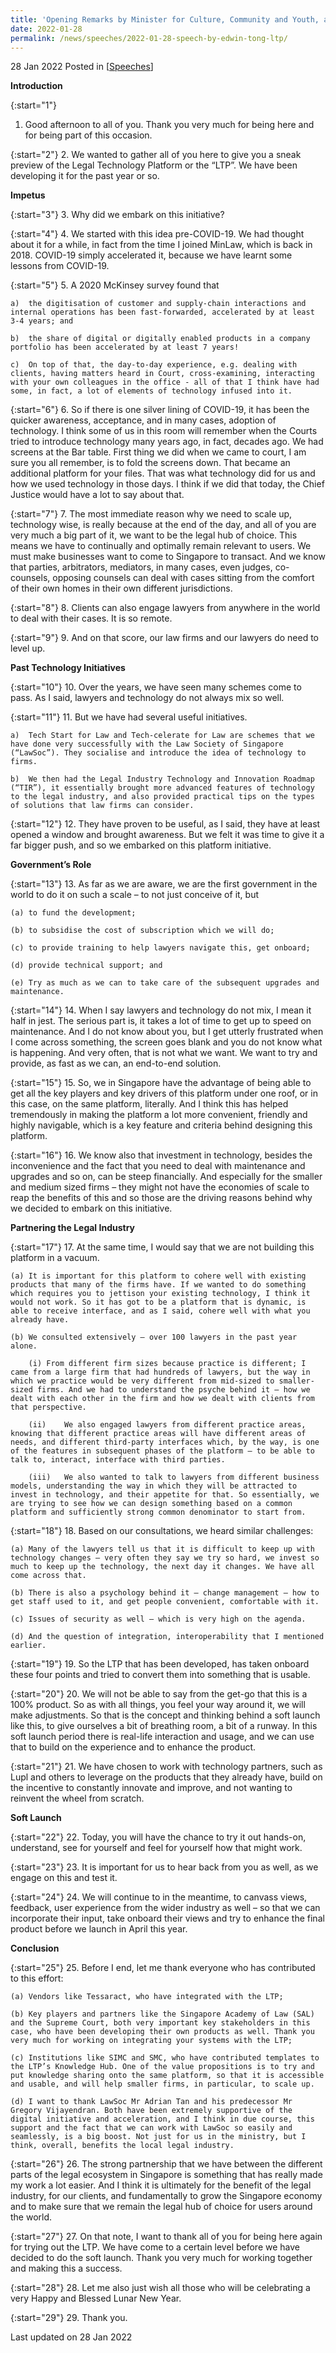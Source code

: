 ```yaml
---
title: 'Opening Remarks by Minister for Culture, Community and Youth, and Second Minister of Law, Edwin Tong SC, at Soft Launch of the Legal Technology Platform'
date: 2022-01-28
permalink: /news/speeches/2022-01-28-speech-by-edwin-tong-ltp/
---
```


28 Jan 2022 Posted in [[Speeches](/news/speeches)]

**Introduction**

{:start="1"}
1.	Good afternoon to all of you. Thank you very much for being here and for being part of this occasion. 

{:start="2"}
2.	We wanted to gather all of you here to give you a sneak preview of the Legal Technology Platform or the “LTP”. We have been developing it for the past year or so.

**Impetus**

{:start="3"}
3.	Why did we embark on this initiative?

{:start="4"}
4.	We started with this idea pre-COVID-19. We had thought about it for a while, in fact from the time I joined MinLaw, which is back in 2018. COVID-19 simply accelerated it, because we have learnt some lessons from COVID-19. 

{:start="5"}
5.	A 2020 McKinsey survey found that 

    a)	the digitisation of customer and supply-chain interactions and internal operations has been fast-forwarded, accelerated by at least 3-4 years; and

    b)	the share of digital or digitally enabled products in a company portfolio has been accelerated by at least 7 years! 

    c)	On top of that, the day-to-day experience, e.g. dealing with clients, having matters heard in Court, cross-examining, interacting with your own colleagues in the office - all of that I think have had some, in fact, a lot of elements of technology infused into it.

{:start="6"}
6.	So if there is one silver lining of COVID-19, it has been the quicker awareness, acceptance, and in many cases, adoption of technology. I think some of us in this room will remember when the Courts tried to introduce technology many years ago, in fact, decades ago. We had screens at the Bar table. First thing we did when we came to court, I am sure you all remember, is to fold the screens down. That became an additional platform for your files. That was what technology did for us and how we used technology in those days. I think if we did that today, the Chief Justice would have a lot to say about that. 

{:start="7"}
7.	The most immediate reason why we need to scale up, technology wise, is really because at the end of the day, and all of you are very much a big part of it, we want to be the legal hub of choice. This means we have to continually and optimally remain relevant to users. We must make businesses want to come to Singapore to transact. And we know that parties, arbitrators, mediators, in many cases, even judges, co-counsels, opposing counsels can deal with cases sitting from the comfort of their own homes in their own different jurisdictions.

{:start="8"}
8.	Clients can also engage lawyers from anywhere in the world to deal with their cases. It is so remote.

{:start="9"}
9.	And on that score, our law firms and our lawyers do need to level up.

**Past Technology Initiatives**

{:start="10"}
10.	Over the years, we have seen many schemes come to pass. As I said, lawyers and technology do not always mix so well. 

{:start="11"}
11.	But we have had several useful initiatives.

    a)	Tech Start for Law and Tech-celerate for Law are schemes that we have done very successfully with the Law Society of Singapore (“LawSoc”). They socialise and introduce the idea of technology to firms.

    b)	We then had the Legal Industry Technology and Innovation Roadmap (“TIR”), it essentially brought more advanced features of technology to the legal industry, and also provided practical tips on the types of solutions that law firms can consider.

{:start="12"}
12.	They have proven to be useful, as I said, they have at least opened a window and brought awareness. But we felt it was time to give it a far bigger push, and so we embarked on this platform initiative.

**Government’s Role**

{:start="13"}
13.	As far as we are aware, we are the first government in the world to do it on such a scale – to not just conceive of it, but

    (a)	to fund the development;

    (b)	to subsidise the cost of subscription which we will do;

    (c)	to provide training to help lawyers navigate this, get onboard;

    (d)	provide technical support; and

    (e)	Try as much as we can to take care of the subsequent upgrades and maintenance.

{:start="14"}
14.	When I say lawyers and technology do not mix, I mean it half in jest. The serious part is, it takes a lot of time to get up to speed on maintenance. And I do not know about you, but I get utterly frustrated when I come across something, the screen goes blank and you do not know what is happening. And very often, that is not what we want. We want to try and provide, as fast as we can, an end-to-end solution. 

{:start="15"}
15.	So, we in Singapore have the advantage of being able to get all the key players and key drivers of this platform under one roof, or in this case, on the same platform, literally. And I think this has helped tremendously in making the platform a lot more convenient, friendly and highly navigable, which is a key feature and criteria behind designing this platform. 

{:start="16"}
16.	We know also that investment in technology, besides the inconvenience and the fact that you need to deal with maintenance and upgrades and so on, can be steep financially. And especially for the smaller and medium sized firms – they might not have the economies of scale to reap the benefits of this and so those are the driving reasons behind why we decided to embark on this initiative.

**Partnering the Legal Industry**

{:start="17"}
17.	At the same time, I would say that we are not building this platform in a vacuum.

    (a)	It is important for this platform to cohere well with existing products that many of the firms have. If we wanted to do something which requires you to jettison your existing technology, I think it would not work. So it has got to be a platform that is dynamic, is able to receive interface, and as I said, cohere well with what you already have. 

    (b)	We consulted extensively – over 100 lawyers in the past year alone.

        (i)	From different firm sizes because practice is different; I came from a large firm that had hundreds of lawyers, but the way in which we practice would be very different from mid-sized to smaller-sized firms. And we had to understand the psyche behind it – how we dealt with each other in the firm and how we dealt with clients from that perspective.     

        (ii)	We also engaged lawyers from different practice areas, knowing that different practice areas will have different areas of needs, and different third-party interfaces which, by the way, is one of the features in subsequent phases of the platform – to be able to talk to, interact, interface with third parties.

        (iii)	We also wanted to talk to lawyers from different business models, understanding the way in which they will be attracted to invest in technology, and their appetite for that. So essentially, we are trying to see how we can design something based on a common platform and sufficiently strong common denominator to start from. 

{:start="18"}
18.	Based on our consultations, we heard similar challenges:

    (a)	Many of the lawyers tell us that it is difficult to keep up with technology changes – very often they say we try so hard, we invest so much to keep up the technology, the next day it changes. We have all come across that.

    (b)	There is also a psychology behind it – change management – how to get staff used to it, and get people convenient, comfortable with it.

    (c)	Issues of security as well – which is very high on the agenda. 

    (d)	And the question of integration, interoperability that I mentioned earlier.

{:start="19"}
19.	So the LTP that has been developed, has taken onboard these four points and tried to convert them into something that is usable.

{:start="20"}
20.	We will not be able to say from the get-go that this is a 100% product. So as with all things, you feel your way around it, we will make adjustments. So that is the concept and thinking behind a soft launch like this, to give ourselves a bit of breathing room, a bit of a runway. In this soft launch period there is real-life interaction and usage, and we can use that to build on the experience and to enhance the product.

{:start="21"}
21.	We have chosen to work with technology partners, such as Lupl and others to leverage on the products that they already have, build on the incentive to constantly innovate and improve, and not wanting to reinvent the wheel from scratch.

**Soft Launch**

{:start="22"}
22.	Today, you will have the chance to try it out hands-on, understand, see for yourself and feel for yourself how that might work.  

{:start="23"}
23.	It is important for us to hear back from you as well, as we engage on this and test it. 

{:start="24"}
24.	We will continue to in the meantime, to canvass views, feedback, user experience from the wider industry as well – so that we can incorporate their input, take onboard their views and try to enhance the final product before we launch in April this year.

**Conclusion**

{:start="25"}
25.	Before I end, let me thank everyone who has contributed to this effort: 

    (a)	Vendors like Tessaract, who have integrated with the LTP; 

    (b)	Key players and partners like the Singapore Academy of Law (SAL) and the Supreme Court, both very important key stakeholders in this case, who have been developing their own products as well. Thank you very much for working on integrating your systems with the LTP;

    (c)	Institutions like SIMC and SMC, who have contributed templates to the LTP’s Knowledge Hub. One of the value propositions is to try and put knowledge sharing onto the same platform, so that it is accessible and usable, and will help smaller firms, in particular, to scale up. 

    (d)	I want to thank LawSoc Mr Adrian Tan and his predecessor Mr Gregory Vijayendran. Both have been extremely supportive of the digital initiative and acceleration, and I think in due course, this support and the fact that we can work with LawSoc so easily and seamlessly, is a big boost. Not just for us in the ministry, but I think, overall, benefits the local legal industry.  

{:start="26"}
26.	The strong partnership that we have between the different parts of the legal ecosystem in Singapore is something that has really made my work a lot easier. And I think it is ultimately for the benefit of the legal industry, for our clients, and fundamentally to grow the Singapore economy and to make sure that we remain the legal hub of choice for users around the world. 

{:start="27"}
27.	On that note, I want to thank all of you for being here again for trying out the LTP. We have come to a certain level before we have decided to do the soft launch.  Thank you very much for working together and making this a success. 

{:start="28"}
28.	Let me also just wish all those who will be celebrating a very Happy and Blessed Lunar New Year.

{:start="29"}
29.	Thank you.

<p class="right-side-updated">Last updated on 28 Jan 2022</p> 
